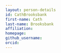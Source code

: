 ```yaml
---
layout: person-details
id: CathBrooksbank
first-name: Cath
last-name: Brooksbank
affiliation:
homepage:
github_username:
orcid:
---
```

